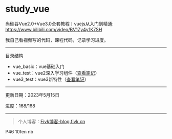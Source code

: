 # study_vue

尚硅谷Vue2.0+Vue3.0全套教程丨vuejs从入门到精通: https://www.bilibili.com/video/BV1Zy4y1K7SH

我自己看视频写的代码，课程代码，记录学习进度。

***

目录结构

- vue_basic：vue基础入门
- vue_test：vue2深入学习组件（[查看笔记](./vue_test)）
- vue3_test：vue3新特性（[查看笔记](./vue3_test)）

***

更新日期：2023年5月15日

进度：168/168

***

> 个人博客：[Fivk博客-blog.fivk.cn](https://blog.fivk.cn/)


P46 10fen nb
